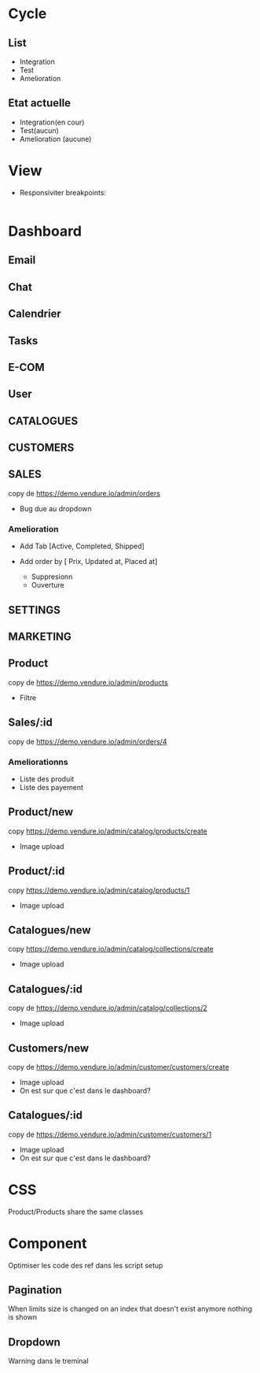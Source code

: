 # Cycle
## List
- Integration
- Test
- Amelioration

## Etat actuelle
- Integration(en cour)
- Test(aucun)
- Amelioration (aucune)

# View
- Responsiviter breakpoints:
``` css

```
# Dashboard 
## Email
## Chat
## Calendrier
## Tasks
## E-COM
## User
## CATALOGUES
## CUSTOMERS
## SALES
copy de https://demo.vendure.io/admin/orders
- Bug due au dropdown

### Amelioration
- Add Tab  [Active, Completed, Shipped] 

- Add order by [ Prix, Updated at, Placed at] 
    - Suppresionn
    - Ouverture

## SETTINGS
## MARKETING
## Product
copy de https://demo.vendure.io/admin/products
- Filtre

##  Sales/:id
copy de https://demo.vendure.io/admin/orders/4
### Ameliorationns 
- Liste des produit 
- Liste des payement

## Product/new
copy https://demo.vendure.io/admin/catalog/products/create
- Image upload
## Product/:id
copy https://demo.vendure.io/admin/catalog/products/1
- Image upload

## Catalogues/new
copy https://demo.vendure.io/admin/catalog/collections/create
- Image upload
## Catalogues/:id
copy de https://demo.vendure.io/admin/catalog/collections/2
- Image upload

## Customers/new
copy de https://demo.vendure.io/admin/customer/customers/create
- Image upload
- On est sur que c'est dans le dashboard?
## Catalogues/:id
copy de https://demo.vendure.io/admin/customer/customers/1
- Image upload
- On est sur que c'est dans le dashboard?




# CSS
Product/Products share the same classes

# Component
Optimiser les code des ref dans les script setup
## Pagination
When limits size is changed on an index that doesn't exist anymore nothing is shown
## Dropdown 
Warning dans le treminal